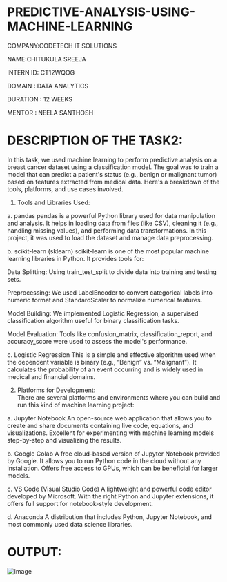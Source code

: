# PREDICTIVE-ANALYSIS-USING-MACHINE-LEARNING

COMPANY:CODETECH IT SOLUTIONS

NAME:CHITUKULA SREEJA

INTERN ID: CT12WQOG

DOMAIN : DATA ANALYTICS

DURATION : 12 WEEKS

MENTOR : NEELA SANTHOSH

# DESCRIPTION OF THE TASK2:

In this task, we used machine learning to perform predictive analysis on a breast cancer dataset using a classification model. The goal was to train a model that can predict a patient's status (e.g., benign or malignant tumor) based on features extracted from medical data. Here's a breakdown of the tools, platforms, and use cases involved.

1. Tools and Libraries Used:

a. pandas
pandas is a powerful Python library used for data manipulation and analysis. It helps in loading data from files (like CSV), cleaning it (e.g., handling missing values), and performing data transformations. In this project, it was used to load the dataset and manage data preprocessing.

b. scikit-learn (sklearn)
scikit-learn is one of the most popular machine learning libraries in Python. It provides tools for:

Data Splitting: Using train_test_split to divide data into training and testing sets.

Preprocessing: We used LabelEncoder to convert categorical labels into numeric format and StandardScaler to normalize numerical features.

Model Building: We implemented Logistic Regression, a supervised classification algorithm useful for binary classification tasks.

Model Evaluation: Tools like confusion_matrix, classification_report, and accuracy_score were used to assess the model's performance.

c. Logistic Regression
This is a simple and effective algorithm used when the dependent variable is binary (e.g., “Benign” vs. “Malignant”). It calculates the probability of an event occurring and is widely used in medical and financial domains.

2. Platforms for Development:   
There are several platforms and environments where you can build and run this kind of machine learning project:

a. Jupyter Notebook
An open-source web application that allows you to create and share documents containing live code, equations, and visualizations.
Excellent for experimenting with machine learning models step-by-step and visualizing the results.

b. Google Colab
A free cloud-based version of Jupyter Notebook provided by Google.
It allows you to run Python code in the cloud without any installation.
Offers free access to GPUs, which can be beneficial for larger models.

c. VS Code (Visual Studio Code)
A lightweight and powerful code editor developed by Microsoft.
With the right Python and Jupyter extensions, it offers full support for notebook-style development.

d. Anaconda
A distribution that includes Python, Jupyter Notebook, and most commonly used data science libraries.

# OUTPUT:

![Image](https://github.com/user-attachments/assets/f5ecd329-039a-46f7-bca5-8b87b4600c67)

